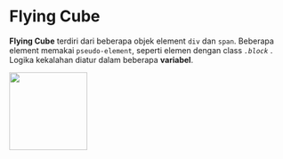 # Flying Cube

**Flying Cube** terdiri dari beberapa objek element `div` dan `span`. Beberapa element memakai `pseudo-element`, seperti elemen dengan class _`.block`_ .
Logika kekalahan diatur dalam beberapa **variabel**.

<img src = "FlyingCubeGif" width="140" height="140" />
